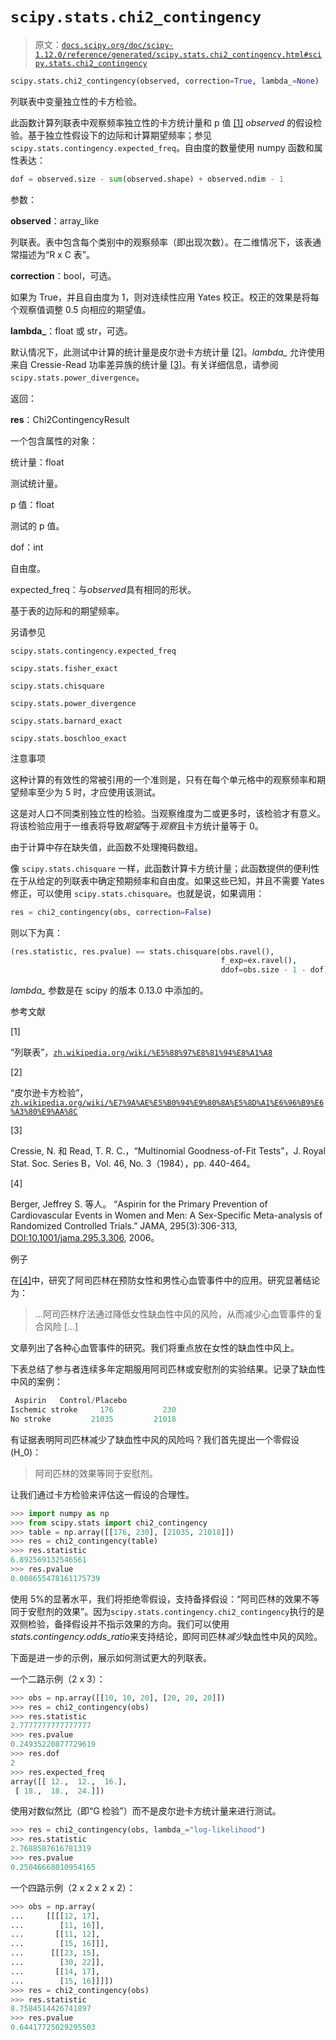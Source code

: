 # `scipy.stats.chi2_contingency`

> 原文：[`docs.scipy.org/doc/scipy-1.12.0/reference/generated/scipy.stats.chi2_contingency.html#scipy.stats.chi2_contingency`](https://docs.scipy.org/doc/scipy-1.12.0/reference/generated/scipy.stats.chi2_contingency.html#scipy.stats.chi2_contingency)

```py
scipy.stats.chi2_contingency(observed, correction=True, lambda_=None)
```

列联表中变量独立性的卡方检验。

此函数计算列联表中观察频率独立性的卡方统计量和 p 值 [[1]](#rf346382074c5-1) *observed* 的假设检验。基于独立性假设下的边际和计算期望频率；参见 `scipy.stats.contingency.expected_freq`。自由度的数量使用 numpy 函数和属性表达：

```py
dof = observed.size - sum(observed.shape) + observed.ndim - 1 
```

参数：

**observed**：array_like

列联表。表中包含每个类别中的观察频率（即出现次数）。在二维情况下，该表通常描述为“R x C 表”。

**correction**：bool，可选。

如果为 True，并且自由度为 1，则对连续性应用 Yates 校正。校正的效果是将每个观察值调整 0.5 向相应的期望值。

**lambda_**：float 或 str，可选。

默认情况下，此测试中计算的统计量是皮尔逊卡方统计量 [[2]](#rf346382074c5-2)。*lambda_* 允许使用来自 Cressie-Read 功率差异族的统计量 [[3]](#rf346382074c5-3)。有关详细信息，请参阅 `scipy.stats.power_divergence`。

返回：

**res**：Chi2ContingencyResult

一个包含属性的对象：

统计量：float

测试统计量。

p 值：float

测试的 p 值。

dof：int

自由度。

expected_freq：与*observed*具有相同的形状。

基于表的边际和的期望频率。

另请参见

`scipy.stats.contingency.expected_freq`

`scipy.stats.fisher_exact`

`scipy.stats.chisquare`

`scipy.stats.power_divergence`

`scipy.stats.barnard_exact`

`scipy.stats.boschloo_exact`

注意事项

这种计算的有效性的常被引用的一个准则是，只有在每个单元格中的观察频率和期望频率至少为 5 时，才应使用该测试。

这是对人口不同类别独立性的检验。当观察维度为二或更多时，该检验才有意义。将该检验应用于一维表将导致*期望*等于*观察*且卡方统计量等于 0。

由于计算中存在缺失值，此函数不处理掩码数组。

像 `scipy.stats.chisquare` 一样，此函数计算卡方统计量；此函数提供的便利性在于从给定的列联表中确定预期频率和自由度。如果这些已知，并且不需要 Yates 修正，可以使用 `scipy.stats.chisquare`。也就是说，如果调用：

```py
res = chi2_contingency(obs, correction=False) 
```

则以下为真：

```py
(res.statistic, res.pvalue) == stats.chisquare(obs.ravel(),
                                               f_exp=ex.ravel(),
                                               ddof=obs.size - 1 - dof) 
```

*lambda_* 参数是在 scipy 的版本 0.13.0 中添加的。

参考文献

[1]

“列联表”，[`zh.wikipedia.org/wiki/%E5%88%97%E8%81%94%E8%A1%A8`](https://zh.wikipedia.org/wiki/%E5%88%97%E8%81%94%E8%A1%A8)

[2]

“皮尔逊卡方检验”，[`zh.wikipedia.org/wiki/%E7%9A%AE%E5%B0%94%E9%80%8A%E5%8D%A1%E6%96%B9%E6%A3%80%E9%AA%8C`](https://zh.wikipedia.org/wiki/%E7%9A%AE%E5%B0%94%E9%80%8A%E5%8D%A1%E6%96%B9%E6%A3%80%E9%AA%8C)

[3]

Cressie, N. 和 Read, T. R. C.，“Multinomial Goodness-of-Fit Tests”，J. Royal Stat. Soc. Series B，Vol. 46, No. 3（1984），pp. 440-464。

[4]

Berger, Jeffrey S. 等人。 “Aspirin for the Primary Prevention of Cardiovascular Events in Women and Men: A Sex-Specific Meta-analysis of Randomized Controlled Trials.” JAMA, 295(3):306-313, [DOI:10.1001/jama.295.3.306](https://doi.org/10.1001/jama.295.3.306), 2006。

例子

在[[4]](#rf346382074c5-4)中，研究了阿司匹林在预防女性和男性心血管事件中的应用。研究显著结论为：

> …阿司匹林疗法通过降低女性缺血性中风的风险，从而减少心血管事件的复合风险 [...]

文章列出了各种心血管事件的研究。我们将重点放在女性的缺血性中风上。

下表总结了参与者连续多年定期服用阿司匹林或安慰剂的实验结果。记录了缺血性中风的案例：

```py
 Aspirin   Control/Placebo
Ischemic stroke     176           230
No stroke         21035         21018 
```

有证据表明阿司匹林减少了缺血性中风的风险吗？我们首先提出一个零假设 \(H_0\)：

> 阿司匹林的效果等同于安慰剂。

让我们通过卡方检验来评估这一假设的合理性。

```py
>>> import numpy as np
>>> from scipy.stats import chi2_contingency
>>> table = np.array([[176, 230], [21035, 21018]])
>>> res = chi2_contingency(table)
>>> res.statistic
6.892569132546561
>>> res.pvalue
0.008655478161175739 
```

使用 5%的显著水平，我们将拒绝零假设，支持备择假设：“阿司匹林的效果不等同于安慰剂的效果”。因为`scipy.stats.contingency.chi2_contingency`执行的是双侧检验，备择假设并不指示效果的方向。我们可以使用*stats.contingency.odds_ratio*来支持结论，即阿司匹林*减少*缺血性中风的风险。

下面是进一步的示例，展示如何测试更大的列联表。

一个二路示例（2 x 3）：

```py
>>> obs = np.array([[10, 10, 20], [20, 20, 20]])
>>> res = chi2_contingency(obs)
>>> res.statistic
2.7777777777777777
>>> res.pvalue
0.24935220877729619
>>> res.dof
2
>>> res.expected_freq
array([[ 12.,  12.,  16.],
 [ 18.,  18.,  24.]]) 
```

使用对数似然比（即“G 检验”）而不是皮尔逊卡方统计量来进行测试。

```py
>>> res = chi2_contingency(obs, lambda_="log-likelihood")
>>> res.statistic
2.7688587616781319
>>> res.pvalue
0.25046668010954165 
```

一个四路示例（2 x 2 x 2 x 2）：

```py
>>> obs = np.array(
...     [[[[12, 17],
...        [11, 16]],
...       [[11, 12],
...        [15, 16]]],
...      [[[23, 15],
...        [30, 22]],
...       [[14, 17],
...        [15, 16]]]])
>>> res = chi2_contingency(obs)
>>> res.statistic
8.7584514426741897
>>> res.pvalue
0.64417725029295503 
```

